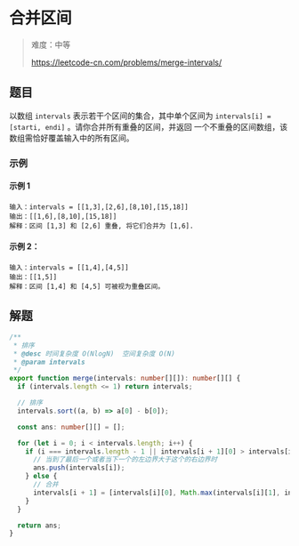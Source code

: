 # 合并区间

> 难度：中等
>
> https://leetcode-cn.com/problems/merge-intervals/

## 题目

以数组 `intervals` 表示若干个区间的集合，其中单个区间为 `intervals[i] = [starti, endi]` 。请你合并所有重叠的区间，并返回
一个不重叠的区间数组，该数组需恰好覆盖输入中的所有区间。

### 示例

#### 示例 1

```
输入：intervals = [[1,3],[2,6],[8,10],[15,18]]
输出：[[1,6],[8,10],[15,18]]
解释：区间 [1,3] 和 [2,6] 重叠, 将它们合并为 [1,6].
```

#### 示例 2：

```
输入：intervals = [[1,4],[4,5]]
输出：[[1,5]]
解释：区间 [1,4] 和 [4,5] 可被视为重叠区间。
```

## 解题

```typescript
/**
 * 排序
 * @desc 时间复杂度 O(NlogN)  空间复杂度 O(N)
 * @param intervals
 */
export function merge(intervals: number[][]): number[][] {
  if (intervals.length <= 1) return intervals;

  // 排序
  intervals.sort((a, b) => a[0] - b[0]);

  const ans: number[][] = [];

  for (let i = 0; i < intervals.length; i++) {
    if (i === intervals.length - 1 || intervals[i + 1][0] > intervals[i][1]) {
      // 当到了最后一个或者当下一个的左边界大于这个的右边界时
      ans.push(intervals[i]);
    } else {
      // 合并
      intervals[i + 1] = [intervals[i][0], Math.max(intervals[i][1], intervals[i + 1][1])];
    }
  }

  return ans;
}
```
